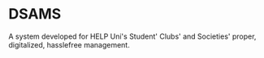 # DSAMS
A system developed for HELP Uni's Student' Clubs' and Societies' proper, digitalized, hasslefree management. 
